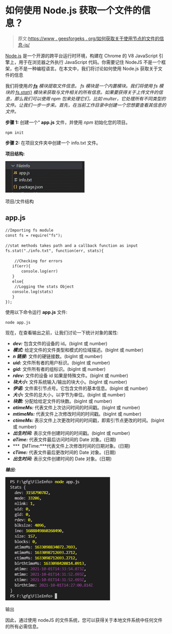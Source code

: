 # 如何使用 Node.js 获取一个文件的信息？

> 原文:[https://www . geesforgeks . org/如何获取关于使用节点的文件的信息-js/](https://www.geeksforgeeks.org/how-to-get-information-about-a-file-using-node-js/)

[Node.js](https://www.geeksforgeeks.org/nodejs-tutorials/) 是一个开源的跨平台运行时环境，构建在 Chrome 的 V8 JavaScript 引擎上，用于在浏览器之外执行 JavaScript 代码。你需要记住 NodeJS 不是一个框架，也不是一种编程语言。在本文中，我们将讨论如何使用 Node.js 获取关于文件的信息

我们将使用*的 [**fs**](https://www.geeksforgeeks.org/node-js-file-system/) 模块提取文件信息。 *fs* 模块是一个内置模块。我们将使用 fs 模块的 [*fs.stat()*](https://www.geeksforgeeks.org/node-js-fs-stat-method/) 模块来获取与文件相关的所有信息。如果要获得关于上传文件的信息，那么我们可以使用 npm 包来处理它们，比如 multer，它处理所有不同类型的文件。让我们一步一步来。首先，在当前工作目录中创建一个您想要查看其信息的文件。*

**步骤 1:** 创建一个“ **app.js** 文件，并使用 *npm* 初始化您的项目。

```
npm init
```

**步骤 2:** 在项目文件夹中创建一个 info.txt 文件。

**项目结构:**

![](img/bedd173cbc96c7049db380833179562f.png)

项目/文件结构

## app.js

```
//Importing fs module 
const fs = require("fs");

//stat methods takes path and a callback function as input
fs.stat("./info.txt", function(err, stats){

    //Checking for errors
   if(err){
       console.log(err)
   }
   else{
    //Logging the stats Object
   console.log(stats)
   }
});
```

使用以下命令运行 **app.js** 文件:

```
node app.js
```

现在，在查看输出之前，让我们讨论一下统计对象的属性:

*   ***dev:*** 包含文件的设备的 id。(bigInt 或 number)
*   ***模式:*** 给定文件的文件类型和模式的位域描述。(bigInt 或 number)
*   ***n 链接:*** 文件的硬链接数。(bigInt 或 number)
*   ***uid:*** 文件所有者的用户标识。(bigInt 或 number)
*   ***gid:*** 文件所有者的组标识。(bigInt 或 number)
*   ***rdev:*** 文件的设备 id 如果是特殊文件。(bigInt 或 number)
*   ***块大小:*** 文件系统输入/输出的块大小。(bigInt 或 number)
*   ***伊诺:*** 文件索引节点号。它包含文件的基本信息。(bigInt 或 number)
*   ***大小:*** 文件的总大小，以字节为单位。(bigInt 或 number)
*   ***块数:*** 分配给给定文件的块数。(bigInt 或 number)
*   ***atimeMs:*** 代表文件上次访问时间的时间戳。(bigInt 或 number)
*   ***mtimeMs:*** 代表文件上次修改时间的时间戳。(bigInt 或 number)
*   ***ctimeMs:*** 表示文件上次更改时间的时间戳，即索引节点更改的时间。(bigInt 或 number)
*   ***出生时间:*** 表示文件创建时间的时间戳。(bigInt 或 number)
*   ***aTime:*** 代表文件最后访问时间的 Date 对象。(日期)
*   ***【MTime:***代表文件上次修改时间的日期对象。(日期)
*   ***cTime:*** 代表文件最后更改时间的 Date 对象。(日期)
*   ***出生时间:*** 表示文件创建时间的 Date 对象。(日期)

***输出:***

![](img/8e3dc42ee1daee2e6ee8ed4974291362.png)

输出

因此，通过使用 nodeJS 的文件系统，您可以获得关于本地文件系统中任何文件的所有必需信息。